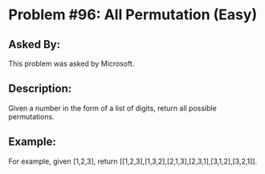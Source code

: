 # Problem #96: All Permutation (Easy)

## Asked By:

This problem was asked by Microsoft.

## Description:

Given a number in the form of a list of digits, return all possible permutations.

## Example:

For example, given [1,2,3], return [[1,2,3],[1,3,2],[2,1,3],[2,3,1],[3,1,2],[3,2,1]].